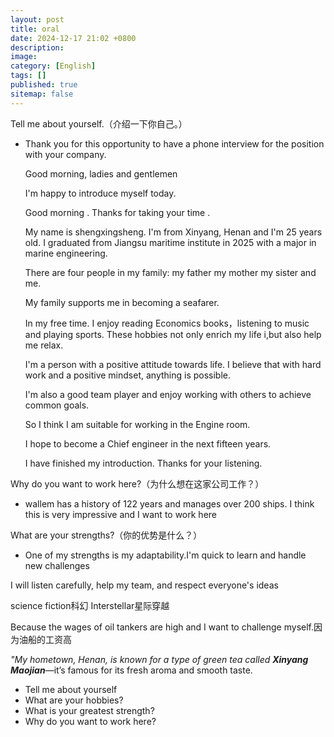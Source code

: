 ```yaml
---
layout: post
title: oral
date: 2024-12-17 21:02 +0800
description:
image:
category: [English]
tags: []
published: true
sitemap: false
---
```




Tell me about yourself.（介绍一下你自己。）

- Thank you for this opportunity to have a phone interview for the position with your company.

   Good morning, ladies and gentlemen

  I'm happy to introduce myself today.

  Good morning . Thanks for taking your time .

  My name is shengxingsheng. I'm from Xinyang, Henan and I'm 25 years old. I graduated from Jiangsu maritime institute in 2025 with a major in marine engineering. 

  There are four people in my family: my father my mother my sister and me.

  My family supports me in becoming a seafarer.

  In my free time. I enjoy reading Economics books，listening to music and playing sports. These hobbies not only enrich my life i,but also help me relax.

  I'm a person with a positive attitude towards life. I believe that with hard work and a positive mindset, anything is possible.

  I'm also a good team player and enjoy working with others to achieve common goals.

  So I think I am suitable for working in the Engine room.
  
  I hope to become a Chief engineer in the next fifteen years.
  
  I have finished my introduction. Thanks for your listening.



Why do you want to work here?（为什么想在这家公司工作？）

-   wallem has a history of 122 years and manages over 200 ships. I think this is very impressive and I want to work here

What are your strengths?（你的优势是什么？）

- One of my strengths is my adaptability.I'm quick to learn and handle new challenges

I will listen carefully, help my team, and respect everyone's ideas

science fiction科幻 Interstellar星际穿越

Because the wages of oil tankers are high and I want to challenge myself.因为油船的工资高

*"My hometown, Henan, is known for a type of green tea called* ***Xinyang Maojian***—it’s famous for its fresh aroma and smooth taste.





- Tell me about yourself
- What are your hobbies?
- What is your greatest strength?
- Why do you want to work here?
